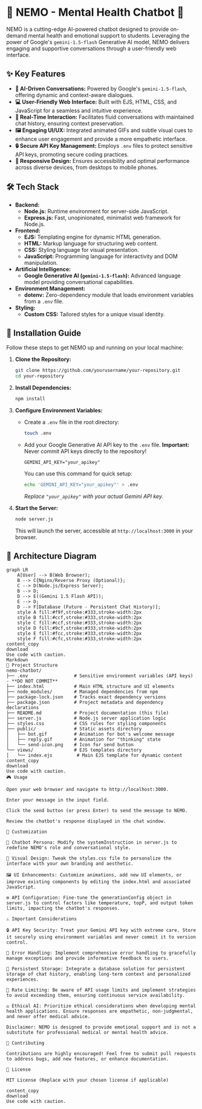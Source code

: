 # 🌊 NEMO - Mental Health Chatbot 🧠

NEMO is a cutting-edge AI-powered chatbot designed to provide on-demand mental health and emotional support to students. Leveraging the power of Google's `gemini-1.5-flash` Generative AI model, NEMO delivers engaging and supportive conversations through a user-friendly web interface.

## ✨ Key Features

- **🤖 AI-Driven Conversations:** Powered by Google's `gemini-1.5-flash`, offering dynamic and context-aware dialogues.
- **💻 User-Friendly Web Interface:** Built with EJS, HTML, CSS, and JavaScript for a seamless and intuitive experience.
- **💬 Real-Time Interaction:** Facilitates fluid conversations with maintained chat history, ensuring context preservation.
- **🖼️ Engaging UI/UX:** Integrated animated GIFs and subtle visual cues to enhance user engagement and provide a more empathetic interface.
- **🔒 Secure API Key Management:** Employs `.env` files to protect sensitive API keys, promoting secure coding practices.
- **📱 Responsive Design:** Ensures accessibility and optimal performance across diverse devices, from desktops to mobile phones.

## 🛠️ Tech Stack

- **Backend:**
    - **Node.js:** Runtime environment for server-side JavaScript.
    - **Express.js:** Fast, unopinionated, minimalist web framework for Node.js.
- **Frontend:**
    - **EJS:** Templating engine for dynamic HTML generation.
    - **HTML:** Markup language for structuring web content.
    - **CSS:** Styling language for visual presentation.
    - **JavaScript:** Programming language for interactivity and DOM manipulation.
- **Artificial Intelligence:**
    - **Google Generative AI (`gemini-1.5-flash`):** Advanced language model providing conversational capabilities.
- **Environment Management:**
    - **dotenv:** Zero-dependency module that loads environment variables from a `.env` file.
- **Styling:**
    - **Custom CSS:** Tailored styles for a unique visual identity.

## 🚀 Installation Guide

Follow these steps to get NEMO up and running on your local machine:

1.  **Clone the Repository:**

    ```bash
    git clone https://github.com/yourusername/your-repository.git
    cd your-repository
    ```

2.  **Install Dependencies:**

    ```bash
    npm install
    ```

3.  **Configure Environment Variables:**

    -   Create a `.env` file in the root directory:

        ```bash
        touch .env
        ```

    -   Add your Google Generative AI API key to the `.env` file.  **Important:** Never commit API keys directly to the repository!

        ```env
        GEMINI_API_KEY="your_apikey"
        ```

        You can use this command for quick setup:

        ```bash
        echo 'GEMINI_API_KEY="your_apikey"' > .env
        ```

        *Replace `"your_apikey"` with your actual Gemini API key.*

4.  **Start the Server:**

    ```bash
    node server.js
    ```

    This will launch the server, accessible at `http://localhost:3000` in your browser.

## 📐 Architecture Diagram

```mermaid
graph LR
    A[User] --> B(Web Browser);
    B --> C{Nginx/Reverse Proxy (Optional)};
    C --> D(Node.js/Express Server);
    B --> D;
    D --> E((Gemini 1.5 Flash API));
    E --> D;
    D --> F[Database (Future - Persistent Chat History)];
    style A fill:#f9f,stroke:#333,stroke-width:2px
    style B fill:#ccf,stroke:#333,stroke-width:2px
    style C fill:#ccf,stroke:#333,stroke-width:2px
    style D fill:#9cf,stroke:#333,stroke-width:2px
    style E fill:#fcc,stroke:#333,stroke-width:2px
    style F fill:#cfc,stroke:#333,stroke-width:2px
content_copy
download
Use code with caution.
Markdown
📂 Project Structure
nemo-chatbot/
├── .env                 # Sensitive environment variables (API keys) - **DO NOT COMMIT**
├── index.html           # Main HTML structure and UI elements
├── node_modules/        # Managed dependencies from npm
├── package-lock.json    # Tracks exact dependency versions
├── package.json         # Project metadata and dependency declarations
├── README.md            # Project documentation (this file)
├── server.js            # Node.js server application logic
├── styles.css           # CSS rules for styling components
├── public/              # Static assets directory
│   ├── bot.gif          # Animation for bot's welcome message
│   ├── reply.gif        # Animation for "thinking" state
│   └── send-icon.png    # Icon for send button
└── views/               # EJS templates directory
│   └── index.ejs         # Main EJS template for dynamic content
content_copy
download
Use code with caution.
🎮 Usage

Open your web browser and navigate to http://localhost:3000.

Enter your message in the input field.

Click the send button (or press Enter) to send the message to NEMO.

Review the chatbot's response displayed in the chat window.

🎨 Customization

🤖 Chatbot Persona: Modify the systemInstruction in server.js to redefine NEMO's role and conversational style.

🎨 Visual Design: Tweak the styles.css file to personalize the interface with your own branding and aesthetic.

🖼️ UI Enhancements: Customize animations, add new UI elements, or improve existing components by editing the index.html and associated JavaScript.

⚙️ API Configuration: Fine-tune the generationConfig object in server.js to control factors like temperature, topP, and output token limits, impacting the chatbot's responses.

⚠️ Important Considerations

🔒 API Key Security: Treat your Gemini API key with extreme care. Store it securely using environment variables and never commit it to version control.

🐞 Error Handling: Implement comprehensive error handling to gracefully manage exceptions and provide informative feedback to users.

💾 Persistent Storage: Integrate a database solution for persistent storage of chat history, enabling long-term context and personalized experiences.

🚦 Rate Limiting: Be aware of API usage limits and implement strategies to avoid exceeding them, ensuring continuous service availability.

⚖️ Ethical AI: Prioritize ethical considerations when developing mental health applications. Ensure responses are empathetic, non-judgmental, and never offer medical advice.

Disclaimer: NEMO is designed to provide emotional support and is not a substitute for professional medical or mental health advice.

🤝 Contributing

Contributions are highly encouraged! Feel free to submit pull requests to address bugs, add new features, or enhance documentation.

📜 License

MIT License (Replace with your chosen license if applicable)

content_copy
download
Use code with caution.
